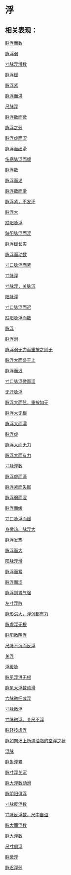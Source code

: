 # 浮## 相关表现：[脉浮而数](https://zuoye.gmzyh.com/search?key=脉浮而数)[脉浮弱](https://zuoye.gmzyh.com/search?key=脉浮弱)[寸脉浮滑数](https://zuoye.gmzyh.com/search?key=寸脉浮滑数)[脉浮缓](https://zuoye.gmzyh.com/search?key=脉浮缓)[脉浮紧](https://zuoye.gmzyh.com/search?key=脉浮紧)[脉浮而洪](https://zuoye.gmzyh.com/search?key=脉浮而洪)[尺脉浮](https://zuoye.gmzyh.com/search?key=尺脉浮)[脉浮数而微](https://zuoye.gmzyh.com/search?key=脉浮数而微)[脉浮之弱](https://zuoye.gmzyh.com/search?key=脉浮之弱)[脉浮虚而涩](https://zuoye.gmzyh.com/search?key=脉浮虚而涩)[脉浮而细滑](https://zuoye.gmzyh.com/search?key=脉浮而细滑)[伤寒脉浮而缓](https://zuoye.gmzyh.com/search?key=伤寒脉浮而缓)[脉浮数](https://zuoye.gmzyh.com/search?key=脉浮数)[脉浮而渴](https://zuoye.gmzyh.com/search?key=脉浮而渴)[脉浮数而滑](https://zuoye.gmzyh.com/search?key=脉浮数而滑)[脉浮紧，不发汗](https://zuoye.gmzyh.com/search?key=脉浮紧，不发汗)[脉浮大](https://zuoye.gmzyh.com/search?key=脉浮大)[趺阳脉浮](https://zuoye.gmzyh.com/search?key=趺阳脉浮)[趺阳脉浮而涩](https://zuoye.gmzyh.com/search?key=趺阳脉浮而涩)[脉浮缓长实](https://zuoye.gmzyh.com/search?key=脉浮缓长实)[脉浮而动数](https://zuoye.gmzyh.com/search?key=脉浮而动数)[寸口脉浮而紧](https://zuoye.gmzyh.com/search?key=寸口脉浮而紧)[寸脉浮](https://zuoye.gmzyh.com/search?key=寸脉浮)[寸脉浮，关脉沉](https://zuoye.gmzyh.com/search?key=寸脉浮，关脉沉)[阳脉浮](https://zuoye.gmzyh.com/search?key=阳脉浮)[寸口脉浮而迟](https://zuoye.gmzyh.com/search?key=寸口脉浮而迟)[趺阳脉浮而数](https://zuoye.gmzyh.com/search?key=趺阳脉浮而数)[脉浮](https://zuoye.gmzyh.com/search?key=脉浮)[脉浮滑](https://zuoye.gmzyh.com/search?key=脉浮滑)[脉浮弱无力而重按之则无](https://zuoye.gmzyh.com/search?key=脉浮弱无力而重按之则无)[脉浮大而盛于上](https://zuoye.gmzyh.com/search?key=脉浮大而盛于上)[脉浮而迟](https://zuoye.gmzyh.com/search?key=脉浮而迟)[寸口脉浮微而涩](https://zuoye.gmzyh.com/search?key=寸口脉浮微而涩)[无汗脉浮](https://zuoye.gmzyh.com/search?key=无汗脉浮)[脉浮大而弦，重按如无	](https://zuoye.gmzyh.com/search?key=脉浮大而弦，重按如无	)[脉浮大无根](https://zuoye.gmzyh.com/search?key=脉浮大无根)[脉浮大而濡](https://zuoye.gmzyh.com/search?key=脉浮大而濡)[脉浮虚](https://zuoye.gmzyh.com/search?key=脉浮虚)[脉浮大而无力](https://zuoye.gmzyh.com/search?key=脉浮大而无力)[脉浮大而有力](https://zuoye.gmzyh.com/search?key=脉浮大而有力)[寸脉浮数](https://zuoye.gmzyh.com/search?key=寸脉浮数)[脉浮虚而濇](https://zuoye.gmzyh.com/search?key=脉浮虚而濇)[脉浮紧而失眠](https://zuoye.gmzyh.com/search?key=脉浮紧而失眠)[脉浮弱而涩](https://zuoye.gmzyh.com/search?key=脉浮弱而涩)[脉浮而缓](https://zuoye.gmzyh.com/search?key=脉浮而缓)[寸口脉浮而缓](https://zuoye.gmzyh.com/search?key=寸口脉浮而缓)[身微热、脉浮大](https://zuoye.gmzyh.com/search?key=身微热、脉浮大)[脉浮发热](https://zuoye.gmzyh.com/search?key=脉浮发热)[脉浮而大](https://zuoye.gmzyh.com/search?key=脉浮而大)[阳脉浮滑](https://zuoye.gmzyh.com/search?key=阳脉浮滑)[脉浮而紧](https://zuoye.gmzyh.com/search?key=脉浮而紧)[脉浮而涩](https://zuoye.gmzyh.com/search?key=脉浮而涩)[脉浮则胃气强](https://zuoye.gmzyh.com/search?key=脉浮则胃气强)[左寸浮散](https://zuoye.gmzyh.com/search?key=左寸浮散)[脉形洪大，浮沉都有力](https://zuoye.gmzyh.com/search?key=脉形洪大，浮沉都有力)[脉虚浮无根](https://zuoye.gmzyh.com/search?key=脉虚浮无根)[脉阳微阴浮](https://zuoye.gmzyh.com/search?key=脉阳微阴浮)[尺脉不沉而反浮](https://zuoye.gmzyh.com/search?key=尺脉不沉而反浮)[关浮](https://zuoye.gmzyh.com/search?key=关浮)[浮缓脉](https://zuoye.gmzyh.com/search?key=浮缓脉)[脉见浮洪无根](https://zuoye.gmzyh.com/search?key=脉见浮洪无根)[脉见大浮数动滑](https://zuoye.gmzyh.com/search?key=脉见大浮数动滑)[六脉微细或浮](https://zuoye.gmzyh.com/search?key=六脉微细或浮)[寸脉微浮](https://zuoye.gmzyh.com/search?key=寸脉微浮)[寸脉微浮、关尺不浮](https://zuoye.gmzyh.com/search?key=寸脉微浮、关尺不浮)[脉轻按虚浮	](https://zuoye.gmzyh.com/search?key=脉轻按虚浮	)[脉如肉汤上所漂油脂的空浮之状](https://zuoye.gmzyh.com/search?key=脉如肉汤上所漂油脂的空浮之状)[浮脉](https://zuoye.gmzyh.com/search?key=浮脉)[脉象浮紧](https://zuoye.gmzyh.com/search?key=脉象浮紧)[脉寸浮关沉](https://zuoye.gmzyh.com/search?key=脉寸浮关沉)[脉大浮数动滑](https://zuoye.gmzyh.com/search?key=脉大浮数动滑)[脉阴阳俱浮](https://zuoye.gmzyh.com/search?key=脉阴阳俱浮)[寸脉反浮数](https://zuoye.gmzyh.com/search?key=寸脉反浮数)[寸脉反浮数，尺中自涩](https://zuoye.gmzyh.com/search?key=寸脉反浮数，尺中自涩)[脉大而浮数](https://zuoye.gmzyh.com/search?key=脉大而浮数)[脉大浮数](https://zuoye.gmzyh.com/search?key=脉大浮数)[尺寸俱浮](https://zuoye.gmzyh.com/search?key=尺寸俱浮)[脉微浮](https://zuoye.gmzyh.com/search?key=脉微浮)[脉迟浮弱](https://zuoye.gmzyh.com/search?key=脉迟浮弱)